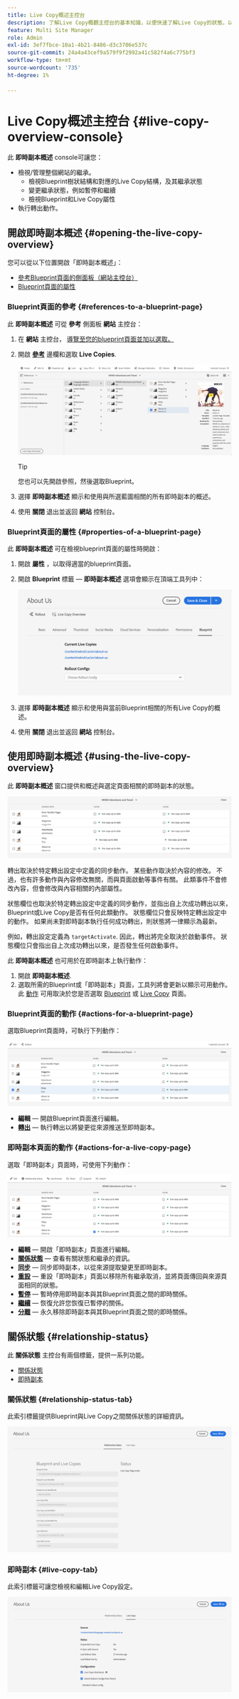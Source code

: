```yaml
---
title: Live Copy概述主控台
description: 了解Live Copy概觀主控台的基本知識，以便快速了解Live Copy的狀態，以便同步內容。
feature: Multi Site Manager
role: Admin
exl-id: 3ef7fbce-10a1-4b21-8486-d3c3706e537c
source-git-commit: 24a4a43cef9a579f9f2992a41c582f4a6c775bf3
workflow-type: tm+mt
source-wordcount: '735'
ht-degree: 1%

---
```


# Live Copy概述主控台 {#live-copy-overview-console}

此 **即時副本概述** console可讓您：

* 檢視/管理整個網站的繼承。
   * 檢視Blueprint樹狀結構和對應的Live Copy結構，及其繼承狀態
   * 變更繼承狀態，例如暫停和繼續
   * 檢視Blueprint和Live Copy屬性
* 執行轉出動作。

## 開啟即時副本概述 {#opening-the-live-copy-overview}

您可以從以下位置開啟「即時副本概述」：

* [參考Blueprint頁面的側面板（網站主控台）](#opening-live-copy-overview-references-for-a-blueprint-page)
* [Blueprint頁面的屬性](#opening-live-copy-overview-properties-of-a-blueprint-page)

### Blueprint頁面的參考 {#references-to-a-blueprint-page}

此 **即時副本概述** 可從 **參考** 側面板 **網站** 主控台：

1. 在 **網站** 主控台， [導覽至您的blueprint頁面並加以選取。](/help/sites-cloud/authoring/getting-started/basic-handling.md#viewing-and-selecting-resources)
1. 開啟 **[參考](/help/sites-cloud/authoring/getting-started/basic-handling.md#references)** 邊欄和選取 **Live Copies**.

   ![從參考邊欄即時複製](../assets/live-copy-references.png)

   >[!TIP]
   >
   >您也可以先開啟參照，然後選取Blueprint。

1. 選擇 **即時副本概述** 顯示和使用與所選藍圖相關的所有即時副本的概述。
1. 使用 **關閉** 退出並返回 **網站** 控制台。

### Blueprint頁面的屬性 {#properties-of-a-blueprint-page}

此 **即時副本概述** 可在檢視blueprint頁面的屬性時開啟：

1. 開啟 **屬性** ，以取得適當的blueprint頁面。
1. 開啟 **Blueprint** 標籤 —  **即時副本概述** 選項會顯示在頂端工具列中：

   ![Blueprint屬性標籤](../assets/live-copy-blueprint-tab.png)

1. 選擇 **即時副本概述** 顯示和使用與當前Blueprint相關的所有Live Copy的概述。

1. 使用 **關閉** 退出並返回 **網站** 控制台。

## 使用即時副本概述 {#using-the-live-copy-overview}

此 **即時副本概述** 窗口提供和概述與選定頁面相關的即時副本的狀態。

![即時副本概述窗口](../assets/live-copy-overview.png)

轉出取決於特定轉出設定中定義的同步動作。 某些動作取決於內容的修改。 不過，也有許多動作與內容修改無關，而與頁面啟動等事件有關。 此類事件不會修改內容，但會修改與內容相關的內部屬性。

狀態欄位也取決於特定轉出設定中定義的同步動作，並指出自上次成功轉出以來，Blueprint或Live Copy是否有任何此類動作。 狀態欄位只會反映特定轉出設定中的動作。 如果尚未對即時副本執行任何成功轉出，則狀態將一律顯示為最新。

例如，轉出設定定義為 `targetActivate`. 因此，轉出將完全取決於啟動事件。 狀態欄位只會指出自上次成功轉出以來，是否發生任何啟動事件。

此 **即時副本概述** 也可用於在即時副本上執行動作：

1. 開啟 **即時副本概述**.
1. 選取所需的Blueprint或「即時副本」頁面，工具列將會更新以顯示可用動作。 此 [動作](overview.md#terms-used) 可用取決於您是否選取 [Blueprint](#actions-for-a-blueprint-page) 或 [Live Copy](#actions-for-a-live-copy-page) 頁面。

### Blueprint頁面的動作 {#actions-for-a-blueprint-page}

選取Blueprint頁面時，可執行下列動作：

![Blueprint的即時副本概述動作](../assets/live-copy-overview-actions-blueprint.png)

* **編輯**  — 開啟Blueprint頁面進行編輯。
* **[轉出](overview.md#rollout-and-synchronize)**  — 執行轉出以將變更從來源推送至即時副本。

### 即時副本頁面的動作 {#actions-for-a-live-copy-page}

選取「即時副本」頁面時，可使用下列動作：

![即時副本的即時副本概述動作](../assets/live-copy-overview-actions.png)

* **編輯**  — 開啟「即時副本」頁面進行編輯。
* **[關係狀態](#relationship-status)**  — 查看有關狀態和繼承的資訊。
* **[同步](overview.md#rollout-and-synchronize)**  — 同步即時副本，以從來源提取變更至即時副本。
* **[重設](creating-live-copies.md#resetting-a-live-copy-page)**  — 重設「即時副本」頁面以移除所有繼承取消，並將頁面傳回與來源頁面相同的狀態。
* **[暫停](overview.md#suspending-and-cancelling-inheritance-and-synchronization)**  — 暫時停用即時副本與其Blueprint頁面之間的即時關係。
* **[繼續](creating-live-copies.md#resuming-inheritance-for-a-page)**  — 恢復允許您恢復已暫停的關係。
* **[分離](overview.md#detaching-a-live-copy)**  — 永久移除即時副本與其Blueprint頁面之間的即時關係。

## 關係狀態 {#relationship-status}

此 **關係狀態** 主控台有兩個標籤，提供一系列功能。

* [關係狀態](#relationship-status-tab)
* [即時副本](#live-copy-tab)

### 關係狀態 {#relationship-status-tab}

此索引標籤提供Blueprint與Live Copy之間關係狀態的詳細資訊。

![「關係狀態」頁簽](../assets/live-copy-relationship-status.png)

### 即時副本 {#live-copy-tab}

此索引標籤可讓您檢視和編輯Live Copy設定。

![「即時副本」索引標籤](../assets/live-copy-relationship-status-live-copy.png)
